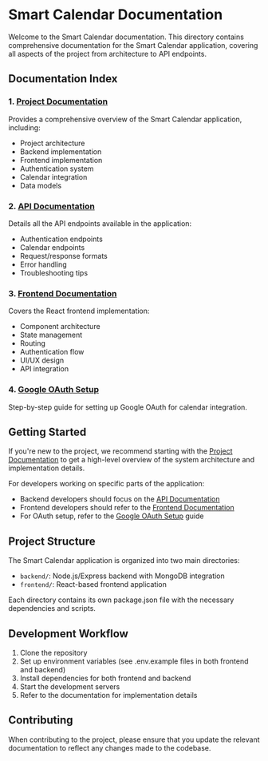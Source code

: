 # Smart Calendar Documentation

Welcome to the Smart Calendar documentation. This directory contains comprehensive documentation for the Smart Calendar application, covering all aspects of the project from architecture to API endpoints.

## Documentation Index

### 1. [Project Documentation](./project-documentation.md)

Provides a comprehensive overview of the Smart Calendar application, including:

- Project architecture
- Backend implementation
- Frontend implementation
- Authentication system
- Calendar integration
- Data models

### 2. [API Documentation](./api-documentation.md)

Details all the API endpoints available in the application:

- Authentication endpoints
- Calendar endpoints
- Request/response formats
- Error handling
- Troubleshooting tips

### 3. [Frontend Documentation](./frontend-documentation.md)

Covers the React frontend implementation:

- Component architecture
- State management
- Routing
- Authentication flow
- UI/UX design
- API integration

### 4. [Google OAuth Setup](./google-oauth-setup.md)

Step-by-step guide for setting up Google OAuth for calendar integration.

## Getting Started

If you're new to the project, we recommend starting with the [Project Documentation](./project-documentation.md) to get a high-level overview of the system architecture and implementation details.

For developers working on specific parts of the application:

- Backend developers should focus on the [API Documentation](./api-documentation.md)
- Frontend developers should refer to the [Frontend Documentation](./frontend-documentation.md)
- For OAuth setup, refer to the [Google OAuth Setup](./google-oauth-setup.md) guide

## Project Structure

The Smart Calendar application is organized into two main directories:

- `backend/`: Node.js/Express backend with MongoDB integration
- `frontend/`: React-based frontend application

Each directory contains its own package.json file with the necessary dependencies and scripts.

## Development Workflow

1. Clone the repository
2. Set up environment variables (see .env.example files in both frontend and backend)
3. Install dependencies for both frontend and backend
4. Start the development servers
5. Refer to the documentation for implementation details

## Contributing

When contributing to the project, please ensure that you update the relevant documentation to reflect any changes made to the codebase.
